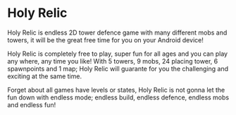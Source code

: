 # Holy Relic
 
Holy Relic is endless 2D tower defence game with many different mobs and towers, it will be the great free time for you on your Android device!

Holy Relic is completely free to play, super fun for all ages and you can play any where, any time you like! With 5 towers, 9 mobs, 24 placing tower, 6 spawnpoints and 1 map; Holy Relic will guarante for you the challenging and exciting at the same time.

Forget about all games have levels or states, Holy Relic is not gonna let the fun down with endless mode; endless build, endless defence, endless mobs and endless fun!
